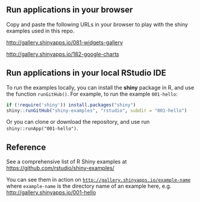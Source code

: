## Run applications in your browser

Copy and paste the following URLs in your browser to play with the shiny examples used in this repo.

<http://gallery.shinyapps.io/081-widgets-gallery>

<http://gallery.shinyapps.io/182-google-charts>

## Run applications in your local RStudio IDE

To run the examples locally, you can install the **shiny** package in R, and use the function `runGitHub()`. For example, to run the example `001-hello`:

``` r
if (!require('shiny')) install.packages("shiny")
shiny::runGitHub("shiny-examples", "rstudio", subdir = "001-hello")
```

Or you can clone or download the repository, and use run `shiny::runApp("001-hello")`.

## Reference

See a comprehensive list of R Shiny examples at <https://github.com/rstudio/shiny-examples/>

You can see them in action on [`http://gallery.shinyapps.io/example-name`](http://gallery.shinyapps.io/example-name) where `example-name` is the directory name of an example here, e.g. <http://gallery.shinyapps.io/001-hello>

## 
